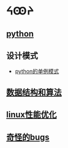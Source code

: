 # ᔦꙬᔨ


## [python](./python)

## 设计模式

- [python的单例模式](/python/python的单例模式.ipynb)

## [数据结构和算法](./data-structures-algorithms)

## [linux性能优化](./linux-performance)


## [奇怪的bugs](./bugs)
